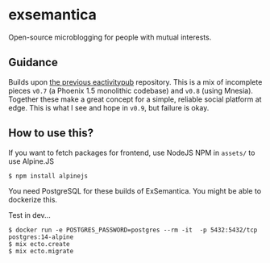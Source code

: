 # exsemantica

Open-source microblogging for people with mutual interests.

## Guidance

Builds upon [the previous eactivitypub][eactivitypub] repository.
This is a mix of incomplete pieces `v0.7` (a Phoenix 1.5 monolithic codebase) and `v0.8` (using Mnesia).
Together these make a great concept for a simple, reliable social platform at edge.
This is what I see and hope in `v0.9`, but failure is okay.

## How to use this?

If you want to fetch packages for frontend, use NodeJS NPM in `assets/` to use Alpine.JS
```shell
$ npm install alpinejs
```

You need PostgreSQL for these builds of ExSemantica. You might be able to
dockerize this.

Test in dev...
```shell
$ docker run -e POSTGRES_PASSWORD=postgres --rm -it  -p 5432:5432/tcp postgres:14-alpine
$ mix ecto.create
$ mix ecto.migrate
```

[eactivitypub]: https://github.com/Chlorophytus/eactivitypub-legacy-0.2
